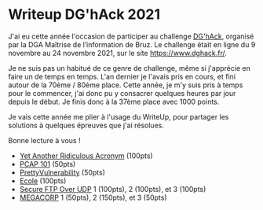 # Writeup DG'hAck 2021

J'ai eu cette année l'occasion de participer au challenge [DG'hAck](https://www.dghack.fr/), organisé par la DGA Maîtrise de l’information de Bruz.  Le challenge était en ligne du 9 novembre au 24 novembre 2021, sur le site https://www.dghack.fr/.

Je ne suis pas un habitué de ce genre de challenge, même si j'apprécie en faire un de temps en temps.  L'an dernier je l'avais pris en cours, et fini autour de la 70ème / 80ème place.  Cette année, je m'y suis pris à temps pour le commencer, j'ai donc pu y consacrer quelques heures par jour depuis le début.  Je finis donc à la 37ème place avec 1000 points.  

Je vais cette année me plier à l'usage du WriteUp, pour partager les solutions à quelques épreuves que j'ai résolues.  

Bonne lecture à vous !

* [Yet Another Ridiculous Acronym](yet_another_ridiculous_acronym/README.md) (100pts)
* [PCAP 101](pcap101/README.md) (50pts)
* [PrettyVulnerability](PrettyVulnerability/README.md) (50pts)
* [Ecole](Ecole/README.md) (100pts)
* [Secure FTP Over UDP](Secure_FTP_Over_UDP/README.md) 1 (100pts), 2 (100pts), et 3 (100pts)
* [MEGACORP](MEGACORP/README.md) 1 (50pts), 2 (150pts), et 3 (50pts)




